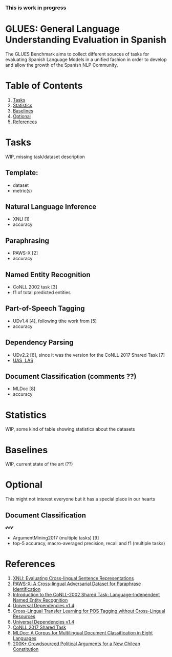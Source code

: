 ### **This is work in progress**

# GLUES: General Language Understanding Evaluation in Spanish

The GLUES Benchmark aims to collect different sources of tasks for evaluating Spanish Language Models in a unified fashion in order to develop and allow the growth of the Spanish NLP Community.


# Table of Contents
1. [Tasks](#tasks)
2. [Statistics](#statistics)
3. [Baselines](#baselines)
4. [Optional](#optional)
5. [References](#references)

# Tasks
WIP, missing task/dataset description

## Template:
* dataset
* metric(s)

## Natural Language Inference
* XNLI [1]
* accuracy


## Paraphrasing
* PAWS-X [2]
* accuracy

## Named Entity Recognition
* CoNLL 2002 task [3]
* f1 of total predicted entities

## Part-of-Speech Tagging
* UDv1.4 [4], following tthe work from [5]
* accuracy


## Dependency Parsing
* UDv2.2 [6], since it was the version for the CoNLL 2017 Shared Task [7]
* [UAS, LAS](https://linguistics.stackexchange.com/a/6895)

## Document Classification (comments ??)
* MLDoc [8]
* accuracy


# Statistics
WIP, some kind of table showing statistics about the datasets


# Baselines
WIP, current state of the art (??)


# Optional
This might not interest everyone but it has a special place in our hearts

## Document Classification
💕💕💕
* ArgumentMining2017 (multiple tasks) [9]
* top-5 accuracy, macro-averaged precision, recall and f1 (multiple tasks)


# References

1. [XNLI: Evaluating Cross-lingual Sentence Representations](https://arxiv.org/abs/1809.05053)
2. [PAWS-X: A Cross-lingual Adversarial Dataset for Paraphrase Identification](https://arxiv.org/abs/1908.11828)
3. [Introduction to the CoNLL-2002 Shared Task: Language-Independent Named Entity Recognition](https://www.aclweb.org/anthology/W02-2024/ )
4. [Universal Dependencies v1.4](https://lindat.mff.cuni.cz/repository/xmlui/handle/11234/1-1827)
5. [Cross-Lingual Transfer Learning for POS Tagging without Cross-Lingual Resources](https://www.aclweb.org/anthology/D17-1302/)
6. [Universal Dependencies v1.4](https://lindat.mff.cuni.cz/repository/xmlui/handle/11234/1-2837)
7. [CoNLL 2017 Shared Task](http://universaldependencies.org/conll17/)
8. [MLDoc: A Corpus for Multilingual Document Classification in Eight Languages](https://github.com/facebookresearch/MLDoc)
9. [200K+ Crowdsourced Political Arguments for a New Chilean Constitution](https://www.aclweb.org/anthology/W17-5101/)

